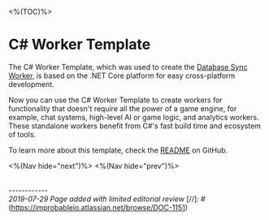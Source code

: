 <%(TOC)%>

# C# Worker Template

The C# Worker Template, which was used to create the [Database Sync Worker]({{urlRoot}}/content/integrations/database-sync-worker), is based on the .NET Core platform for easy cross-platform development.

Now you can use the C# Worker Template to create workers for functionality that doesn't require all the power of a game engine, for example, chat systems, high-level AI or game logic, and analytics workers. These standalone workers benefit from C#'s fast build time and ecosystem of tools.

To learn more about this template, check the [README](https://github.com/spatialos/csharp-worker-template) on GitHub.

<%(Nav hide="next")%>
<%(Nav hide="prev")%>

<br/>------------<br/>
_2019-07-29 Page added with limited editorial review_
[//]: # (https://improbableio.atlassian.net/browse/DOC-1151)